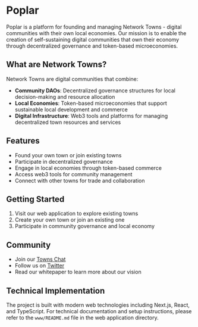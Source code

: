 # Poplar

Poplar is a platform for founding and managing Network Towns - digital communities with their own local economies. Our mission is to enable the creation of self-sustaining digital communities that own their economy through decentralized governance and token-based microeconomies.

## What are Network Towns?

Network Towns are digital communities that combine:
- **Community DAOs**: Decentralized governance structures for local decision-making and resource allocation
- **Local Economies**: Token-based microeconomies that support sustainable local development and commerce
- **Digital Infrastructure**: Web3 tools and platforms for managing decentralized town resources and services

## Features

- Found your own town or join existing towns
- Participate in decentralized governance
- Engage in local economies through token-based commerce
- Access web3 tools for community management
- Connect with other towns for trade and collaboration

## Getting Started

1. Visit our web application to explore existing towns
2. Create your own town or join an existing one
3. Participate in community governance and local economy

## Community

- Join our [Towns Chat](https://app.towns.com/poplar-labs)
- Follow us on [Twitter](https://x.com/poplarlabsxyz)
- Read our whitepaper to learn more about our vision

## Technical Implementation

The project is built with modern web technologies including Next.js, React, and TypeScript. For technical documentation and setup instructions, please refer to the `www/README.md` file in the web application directory.
